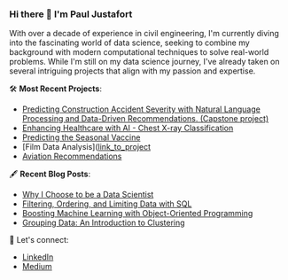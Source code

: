 ### Hi there 👋 I'm Paul Justafort

With over a decade of experience in civil engineering, I'm currently diving into the fascinating world of data science, seeking to combine my background with modern computational techniques to solve real-world problems. While I'm still on my data science journey, I've already taken on several intriguing projects that align with my passion and expertise.

🛠️ **Most Recent Projects**:
- [Predicting Construction Accident Severity with Natural Language Processing and Data-Driven Recommendations. (Capstone project)](https://github.com/pmjustafort/construction-accident-nlp-predict)
- [Enhancing Healthcare with AI - Chest X-ray Classification](https://github.com/pmjustafort/PneumoniaNN)
- [Predicting the Seasonal Vaccine](https://github.com/pmjustafort/flushotlearning)
- [Film Data Analysis]([link_to_project](https://github.com/pmjustafort/Film_Data_Analysis)
- [Aviation Recommendations](https://github.com/pmjustafort/DSC-Phase1-Project-BEP)

🖋️ **Recent Blog Posts**:
- [Why I Choose to be a Data Scientist](https://medium.com/@ing.pmary/why-i-choose-to-be-a-data-scientist-79317617770c)
- [Filtering, Ordering, and Limiting Data with SQL](https://medium.com/@ing.pmary/filtering-ordering-and-limiting-data-with-sql)
- [Boosting Machine Learning with Object-Oriented Programming](https://medium.com/@ing.pmary/boosting-machine-learning-with-object-oriented-programming)
- [Grouping Data: An Introduction to Clustering](https://medium.com/@ing.pmary/grouping-data-an-introduction-to-clustering)

🔗 Let's connect:
- [LinkedIn](https://www.linkedin.com/in/paul-justafort-4677b8224/)
- [Medium](https://medium.com/@ing.pmary)


